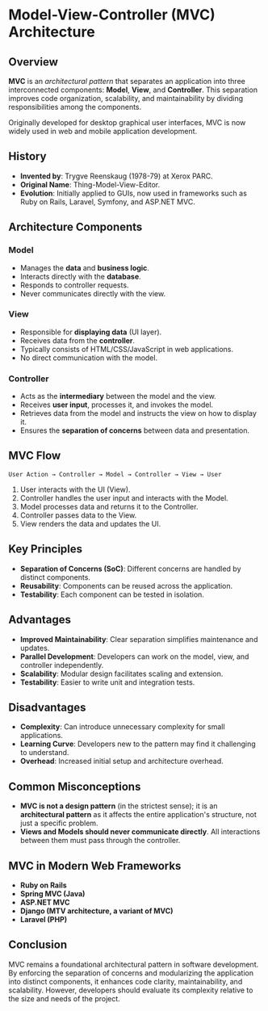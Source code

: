 # Model-View-Controller (MVC) Architecture

## Overview

**MVC** is an _architectural pattern_ that separates an application into three interconnected components: **Model**, **View**, and **Controller**. This separation improves code organization, scalability, and maintainability by dividing responsibilities among the components.

Originally developed for desktop graphical user interfaces, MVC is now widely used in web and mobile application development.

## History

- **Invented by**: Trygve Reenskaug (1978-79) at Xerox PARC.
- **Original Name**: Thing-Model-View-Editor.
- **Evolution**: Initially applied to GUIs, now used in frameworks such as Ruby on Rails, Laravel, Symfony, and ASP.NET MVC.

## Architecture Components

### Model

- Manages the **data** and **business logic**.
- Interacts directly with the **database**.
- Responds to controller requests.
- Never communicates directly with the view.

### View

- Responsible for **displaying data** (UI layer).
- Receives data from the **controller**.
- Typically consists of HTML/CSS/JavaScript in web applications.
- No direct communication with the model.

### Controller

- Acts as the **intermediary** between the model and the view.
- Receives **user input**, processes it, and invokes the model.
- Retrieves data from the model and instructs the view on how to display it.
- Ensures the **separation of concerns** between data and presentation.

## MVC Flow

```plaintext
User Action → Controller → Model → Controller → View → User
```

1. User interacts with the UI (View).
2. Controller handles the user input and interacts with the Model.
3. Model processes data and returns it to the Controller.
4. Controller passes data to the View.
5. View renders the data and updates the UI.

## Key Principles

- **Separation of Concerns (SoC)**: Different concerns are handled by distinct components.
- **Reusability**: Components can be reused across the application.
- **Testability**: Each component can be tested in isolation.

## Advantages

- **Improved Maintainability**: Clear separation simplifies maintenance and updates.
- **Parallel Development**: Developers can work on the model, view, and controller independently.
- **Scalability**: Modular design facilitates scaling and extension.
- **Testability**: Easier to write unit and integration tests.

## Disadvantages

- **Complexity**: Can introduce unnecessary complexity for small applications.
- **Learning Curve**: Developers new to the pattern may find it challenging to understand.
- **Overhead**: Increased initial setup and architecture overhead.

## Common Misconceptions

- **MVC is not a design pattern** (in the strictest sense); it is an **architectural pattern** as it affects the entire application's structure, not just a specific problem.
- **Views and Models should never communicate directly**. All interactions between them must pass through the controller.

## MVC in Modern Web Frameworks

- **Ruby on Rails**
- **Spring MVC (Java)**
- **ASP.NET MVC**
- **Django (MTV architecture, a variant of MVC)**
- **Laravel (PHP)**

## Conclusion

MVC remains a foundational architectural pattern in software development. By enforcing the separation of concerns and modularizing the application into distinct components, it enhances code clarity, maintainability, and scalability. However, developers should evaluate its complexity relative to the size and needs of the project.
